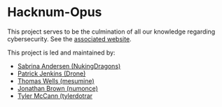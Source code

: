 # Hacknum-Opus

This project serves to be the culmination of all our knowledge regarding cybersecurity. See the [associated website](https://bit-bandits.com).

This project is led and maintained by:
- [Sabrina Andersen (NukingDragons)](https://github.com/nukingdragons)
- [Patrick Jenkins (Drone)](https://github.com/Drone-spec)
- [Thomas Wells (mesumine)](https://github.com/mesumine)
- [Jonathan Brown (numonce)](https://github.com/numonce)
- [Tyler McCann (tylerdotrar](https://github.com/tylerdotrar)

